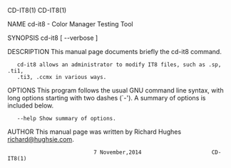 CD-IT8(1)                                                           CD-IT8(1)

NAME
       cd-it8 - Color Manager Testing Tool

SYNOPSIS
       cd-it8 [ --verbose ]

DESCRIPTION
       This manual page documents briefly the cd-it8 command.

       cd-it8 allows an administrator to modify IT8 files, such as .sp, .ti1,
       .ti3, .ccmx in various ways.

OPTIONS
       This program follows the usual GNU  command  line  syntax,  with  long
       options  starting  with  two  dashes  (`-').  A  summary of options is
       included below.

       --help Show summary of options.

AUTHOR
       This manual page was written by Richard Hughes <richard@hughsie.com>.

                               7 November,2014                      CD-IT8(1)
